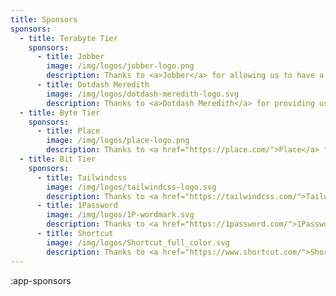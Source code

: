 ```yaml
---
title: Sponsors
sponsors:
  - title: Terabyte Tier
    sponsors:
      - title: Jobber
        image: /img/logos/jobber-logo.png
        description: Thanks to <a>Jobber</a> for allowing us to have a space for meet ups for the next year! Couldn't happen without them!
      - title: Dotdash Meredith
        image: /img/logos/dotdash-meredith-logo.svg
        description: Thanks to <a>Dotdash Meredith</a> for providing us with pizza and swag to help our meetups off the ground.
  - title: Byte Tier
    sponsors:
      - title: Place
        image: /img/logos/place-logo.png
        description: Thanks to <a href="https://place.com/">Place</a> for providing us with funding for events and providing job shadow opportunities to our hackathon winners.
  - title: Bit Tier
    sponsors:
      - title: Tailwindcss
        image: /img/logos/tailwindcss-logo.svg
        description: Thanks to <a href="https://tailwindcss.com/">Tailwind CSS</a> for providing a team account for <a href="https://tailwindui.com/">Tailwind UI</a> which we used to help develop this site.
      - title: 1Password
        image: /img/logos/1P-wordmark.svg
        description: Thanks to <a href="https://1password.com/">1Password</a> for providing a team account for DES members to manage our passwords.
      - title: Shortcut
        image: /img/logos/Shortcut_full_color.svg
        description: Thanks to <a href="https://www.shortcut.com/">Shortcut</a>. The project management platform we use to help organise our team.
---
```



:app-sponsors
